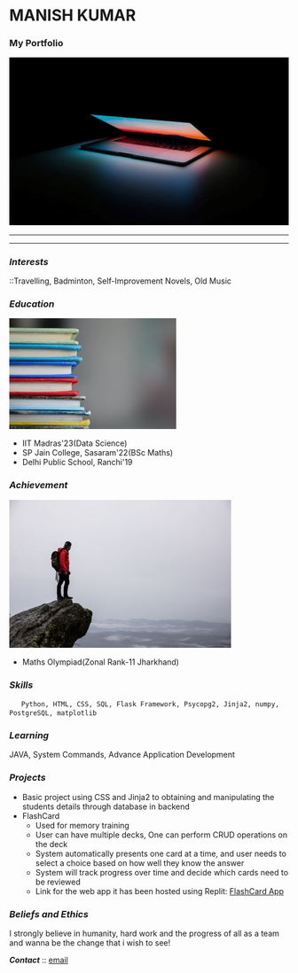 # MANISH KUMAR
### My Portfolio
![img](/images/img2.jpg)
________________________________________________________________________________________________________________________________________________________________________________
- - - - - - - - - - - - - - - - - - - -  - - - - 
### **_Interests_**
  ::Travelling, Badminton, Self-Improvement Novels, Old Music


### **_Education_**
![img](/images/img1.jpg)
- IIT Madras'23(Data Science)
- SP Jain College, Sasaram'22(BSc Maths)
- Delhi Public School, Ranchi'19

### **_Achievement_**
![img](/images/img3.jpg)
- Maths Olympiad(Zonal Rank-11 Jharkhand)

### **_Skills_**
       Python, HTML, CSS, SQL, Flask Framework, Psycopg2, Jinja2, numpy, PostgreSQL, matplotlib

### **_Learning_**
JAVA, System Commands, Advance Application Development

### **_Projects_**
 - Basic project using CSS and Jinja2 to obtaining and manipulating the students details through database in backend
 - FlashCard 
    - Used for memory training
    - User can have multiple decks, One can perform CRUD operations on the deck
    - System automatically presents one card at a time, and user needs to select a choice based on how well they know the answer
    - System will track progress over time and decide which cards need to be reviewed
    - Link for the web app it has been hosted using Replit:    [FlashCard App](https://flashcardproject.manishkumar86.repl.co/login)
    
### **_Beliefs and Ethics_**
I strongly believe in humanity, hard work and the progress of all as a team and wanna be the change that i wish to see!

**_Contact_** ::  [email](mailto:21f1004259@student.onlinedegree.iitm.ac.in)
    

